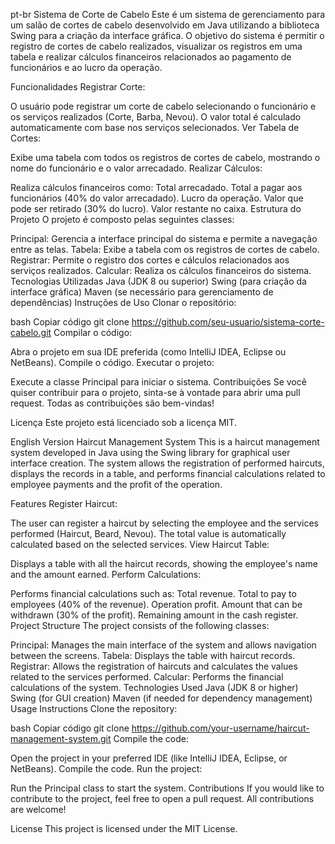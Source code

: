 pt-br
Sistema de Corte de Cabelo
Este é um sistema de gerenciamento para um salão de cortes de cabelo desenvolvido em Java utilizando a biblioteca Swing para a criação da interface gráfica. O objetivo do sistema é permitir o registro de cortes de cabelo realizados, visualizar os registros em uma tabela e realizar cálculos financeiros relacionados ao pagamento de funcionários e ao lucro da operação.

Funcionalidades
Registrar Corte:

O usuário pode registrar um corte de cabelo selecionando o funcionário e os serviços realizados (Corte, Barba, Nevou).
O valor total é calculado automaticamente com base nos serviços selecionados.
Ver Tabela de Cortes:

Exibe uma tabela com todos os registros de cortes de cabelo, mostrando o nome do funcionário e o valor arrecadado.
Realizar Cálculos:

Realiza cálculos financeiros como:
Total arrecadado.
Total a pagar aos funcionários (40% do valor arrecadado).
Lucro da operação.
Valor que pode ser retirado (30% do lucro).
Valor restante no caixa.
Estrutura do Projeto
O projeto é composto pelas seguintes classes:

Principal: Gerencia a interface principal do sistema e permite a navegação entre as telas.
Tabela: Exibe a tabela com os registros de cortes de cabelo.
Registrar: Permite o registro dos cortes e cálculos relacionados aos serviços realizados.
Calcular: Realiza os cálculos financeiros do sistema.
Tecnologias Utilizadas
Java (JDK 8 ou superior)
Swing (para criação da interface gráfica)
Maven (se necessário para gerenciamento de dependências)
Instruções de Uso
Clonar o repositório:

bash
Copiar código
git clone https://github.com/seu-usuario/sistema-corte-cabelo.git
Compilar o código:

Abra o projeto em sua IDE preferida (como IntelliJ IDEA, Eclipse ou NetBeans).
Compile o código.
Executar o projeto:

Execute a classe Principal para iniciar o sistema.
Contribuições
Se você quiser contribuir para o projeto, sinta-se à vontade para abrir uma pull request. Todas as contribuições são bem-vindas!

Licença
Este projeto está licenciado sob a licença MIT.

English Version
Haircut Management System
This is a haircut management system developed in Java using the Swing library for graphical user interface creation. The system allows the registration of performed haircuts, displays the records in a table, and performs financial calculations related to employee payments and the profit of the operation.

Features
Register Haircut:

The user can register a haircut by selecting the employee and the services performed (Haircut, Beard, Nevou).
The total value is automatically calculated based on the selected services.
View Haircut Table:

Displays a table with all the haircut records, showing the employee's name and the amount earned.
Perform Calculations:

Performs financial calculations such as:
Total revenue.
Total to pay to employees (40% of the revenue).
Operation profit.
Amount that can be withdrawn (30% of the profit).
Remaining amount in the cash register.
Project Structure
The project consists of the following classes:

Principal: Manages the main interface of the system and allows navigation between the screens.
Tabela: Displays the table with haircut records.
Registrar: Allows the registration of haircuts and calculates the values related to the services performed.
Calcular: Performs the financial calculations of the system.
Technologies Used
Java (JDK 8 or higher)
Swing (for GUI creation)
Maven (if needed for dependency management)
Usage Instructions
Clone the repository:

bash
Copiar código
git clone https://github.com/your-username/haircut-management-system.git
Compile the code:

Open the project in your preferred IDE (like IntelliJ IDEA, Eclipse, or NetBeans).
Compile the code.
Run the project:

Run the Principal class to start the system.
Contributions
If you would like to contribute to the project, feel free to open a pull request. All contributions are welcome!

License
This project is licensed under the MIT License.
